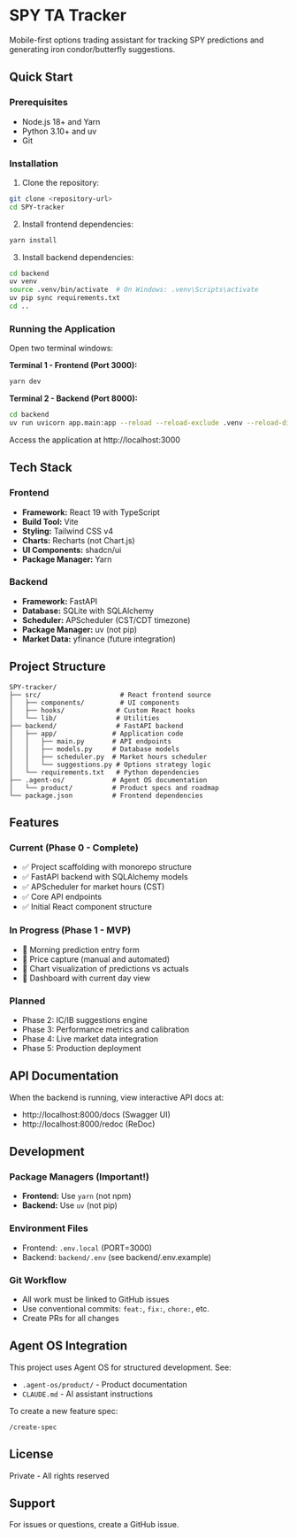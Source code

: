 # SPY TA Tracker

Mobile-first options trading assistant for tracking SPY predictions and generating iron condor/butterfly suggestions.

## Quick Start

### Prerequisites
- Node.js 18+ and Yarn
- Python 3.10+ and uv
- Git

### Installation

1. Clone the repository:
```bash
git clone <repository-url>
cd SPY-tracker
```

2. Install frontend dependencies:
```bash
yarn install
```

3. Install backend dependencies:
```bash
cd backend
uv venv
source .venv/bin/activate  # On Windows: .venv\Scripts\activate
uv pip sync requirements.txt
cd ..
```

### Running the Application

Open two terminal windows:

**Terminal 1 - Frontend (Port 3000):**
```bash
yarn dev
```

**Terminal 2 - Backend (Port 8000):**
```bash
cd backend
uv run uvicorn app.main:app --reload --reload-exclude .venv --reload-dir app --host 127.0.0.1 --port 8000
```

Access the application at http://localhost:3000

## Tech Stack

### Frontend
- **Framework:** React 19 with TypeScript
- **Build Tool:** Vite
- **Styling:** Tailwind CSS v4
- **Charts:** Recharts (not Chart.js)
- **UI Components:** shadcn/ui
- **Package Manager:** Yarn

### Backend
- **Framework:** FastAPI
- **Database:** SQLite with SQLAlchemy
- **Scheduler:** APScheduler (CST/CDT timezone)
- **Package Manager:** uv (not pip)
- **Market Data:** yfinance (future integration)

## Project Structure

```
SPY-tracker/
├── src/                    # React frontend source
│   ├── components/         # UI components
│   ├── hooks/             # Custom React hooks
│   └── lib/               # Utilities
├── backend/               # FastAPI backend
│   ├── app/              # Application code
│   │   ├── main.py       # API endpoints
│   │   ├── models.py     # Database models
│   │   ├── scheduler.py  # Market hours scheduler
│   │   └── suggestions.py # Options strategy logic
│   └── requirements.txt   # Python dependencies
├── .agent-os/            # Agent OS documentation
│   └── product/          # Product specs and roadmap
└── package.json          # Frontend dependencies
```

## Features

### Current (Phase 0 - Complete)
- ✅ Project scaffolding with monorepo structure
- ✅ FastAPI backend with SQLAlchemy models
- ✅ APScheduler for market hours (CST)
- ✅ Core API endpoints
- ✅ Initial React component structure

### In Progress (Phase 1 - MVP)
- 🚧 Morning prediction entry form
- 🚧 Price capture (manual and automated)
- 🚧 Chart visualization of predictions vs actuals
- 🚧 Dashboard with current day view

### Planned
- Phase 2: IC/IB suggestions engine
- Phase 3: Performance metrics and calibration
- Phase 4: Live market data integration
- Phase 5: Production deployment

## API Documentation

When the backend is running, view interactive API docs at:
- http://localhost:8000/docs (Swagger UI)
- http://localhost:8000/redoc (ReDoc)

## Development

### Package Managers (Important!)
- **Frontend:** Use `yarn` (not npm)
- **Backend:** Use `uv` (not pip)

### Environment Files
- Frontend: `.env.local` (PORT=3000)
- Backend: `backend/.env` (see backend/.env.example)

### Git Workflow
- All work must be linked to GitHub issues
- Use conventional commits: `feat:`, `fix:`, `chore:`, etc.
- Create PRs for all changes

## Agent OS Integration

This project uses Agent OS for structured development. See:
- `.agent-os/product/` - Product documentation
- `CLAUDE.md` - AI assistant instructions

To create a new feature spec:
```
/create-spec
```

## License

Private - All rights reserved

## Support

For issues or questions, create a GitHub issue.
